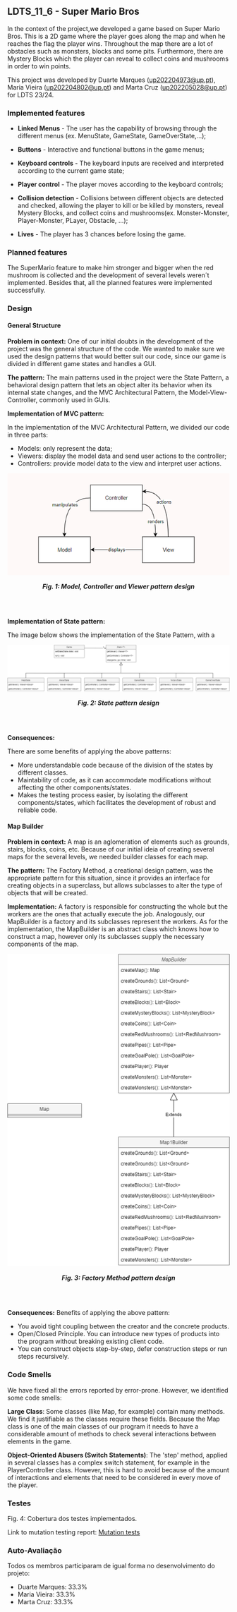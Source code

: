 ## LDTS_11_6 - Super Mario Bros

In the context of the project,we developed a game based on Super Mario Bros.
This is a 2D game where the player goes along the map and when he reaches the flag the player wins.
Throughout the map there are a lot of obstacles such as monsters, blocks and some pits.
Furthermore, there are Mystery Blocks which the player can reveal to collect coins and mushrooms in order to win points.

This project was developed by
Duarte Marques (up202204973@up.pt),
Maria Vieira (up202204802@up.pt)
and Marta Cruz (up202205028@up.pt)
for LDTS 23/24.

### Implemented features

- **Linked Menus** - The user has the capability of browsing through the different menus (ex. MenuState, GameState, GameOverState,...);

- **Buttons** - Interactive and functional buttons in the game menus;

- **Keyboard controls** - The keyboard inputs are received and interpreted according to the current game state;

- **Player control** - The player moves according to the keyboard controls;

- **Collision detection** - Collisions between different objects are detected and checked, allowing the player to kill or be killed by monsters, reveal Mystery Blocks, and collect coins and mushrooms(ex. Monster-Monster, Player-Monster, PLayer, Obstacle, ...);

- **Lives** - The player has 3 chances before losing the game.


### Planned features
The SuperMario feature to make him stronger and bigger when the red mushroom is collected and the development of several levels weren´t implemented.
Besides that, all the planned features were implemented successfully.

### Design

#### General Structure
**Problem in context:**
One of our initial doubts in the development of the project was the general structure of the code. We wanted to make sure we used the design patterns that would better suit our code, since our game is divided in different game states and handles a GUI. 

**The pattern:**
The main patterns used in the project were the State Pattern, a behavioral design pattern that lets an object alter its behavior when its internal state changes, and the MVC Architectural Pattern, the Model-View-Controller, commonly used in GUIs.

**Implementation of MVC pattern:**

In the implementation of the MVC Architectural Pattern, we divided our code in three parts:
 - Models: only represent the data;
 - Viewers: display the model data and send user actions to the controller;
 - Controllers: provide model data to the view and interpret user actions.

![MVCpattern.png](UMLs%2FMVCpattern.png)
<p align="center" justify="center">
  <b><i>Fig. 1: Model, Controller and Viewer pattern design</i></b>
</p>
<br>
<br />


**Implementation of State pattern:**

The image below shows the implementation of the State Pattern, with a 

![Statepattern.png](UMLs%2FStatepattern.png)
<p align="center" justify="center">
  <b><i>Fig. 2: State pattern design</i></b>
</p>
<br>
<br />


**Consequences:**

There are some benefits of applying the above patterns:
- More understandable code because of the division of the states by different classes.
- Maintability of code, as it can accommodate modifications without affecting the other components/states.
- Makes the testing process easier, by isolating the different components/states, which facilitates the development of robust and reliable code.


#### Map Builder
**Problem in context:**
A map is an aglomeration of elements such as grounds, stairs, blocks, coins, etc. Because of our initial ideia of creating several maps for the several levels, we needed builder classes for each map.

**The pattern:**
The Factory Method, a creational design pattern, was the appropriate pattern for this situation, since it provides an interface for creating objects in a superclass, but allows subclasses to alter the type of objects that will be created.

**Implementation:**
A factory is responsible for constructing the whole but the workers 
are the ones that actually execute the job. 
Analogously, our MapBuilder is a factory and its subclasses represent the workers. 
As for the implementation, the MapBuilder is an 
abstract class which knows how to construct a map, 
however only its subclasses supply the necessary components 
of the map.

![FactoryMethodpattern.png](UMLs%2FFactoryMethodpattern.png)
<p align="center" justify="center">
  <b><i>Fig. 3: Factory Method pattern design</i></b>
</p>
<br>
<br />

**Consequences:**
Benefits of applying the above pattern:
- You avoid tight coupling between the creator and the concrete products.
- Open/Closed Principle. You can introduce new types of products into the program without breaking existing client code.
- You can construct objects step-by-step, defer construction steps or run steps recursively.


### Code Smells
We have fixed all the errors reported by error-prone. 
However, we identified some code smells:

**Large Class**:
Some classes (like Map, for example) contain many methods. 
We find it justifiable as the classes require these fields. 
Because the Map class is one of the main classes of our program 
it needs to have a considerable amount of methods
to check several interactions between elements in the game.

**Object-Oriented Abusers (Switch Statements)**:
The 'step' method, applied in several classes has a complex switch statement, for example in the PlayerController class.
However, this is hard to avoid because of the amount of interactions and elements that need to be considered
in every move of the player.


### Testes

Fig. 4: Cobertura dos testes implementados.

Link to mutation testing report: [Mutation tests](../build/reports/pitest/202312212037/index.html)


### Auto-Avaliação

Todos os membros participaram de igual forma no desenvolvimento do projeto:
- Duarte Marques: 33.3%
- Maria Vieira: 33.3%
- Marta Cruz: 33.3%
